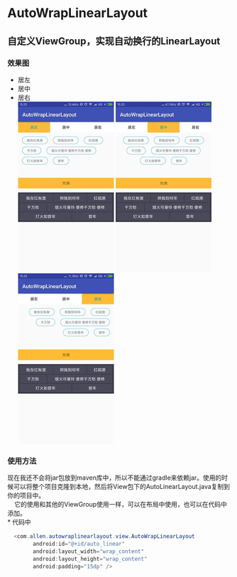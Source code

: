 # AutoWrapLinearLayout
## 自定义ViewGroup，实现自动换行的LinearLayout
### 效果图
 * 居左  
 * 居中  
 * 居右  
 ![居左](/design/left.jpg)
 ![居中](/design/center.jpg) 
 ![居右](/design/right.jpg)
### 使用方法
 
   现在我还不会将jar包放到maven库中，所以不能通过gradle来依赖jar。使用的时候可以将整个项目克隆到本地，然后将View包下的AutoLinearLayout.java复制到你的项目中。  
        它的使用和其他的ViewGroup使用一样，可以在布局中使用，也可以在代码中添加。  
                * 代码中
```Java
  <com.allen.autowraplinearlayout.view.AutoWrapLinearLayout
        android:id="@+id/auto_linear"
        android:layout_width="wrap_content"
        android:layout_height="wrap_content"
        android:padding="15dp" />

```

